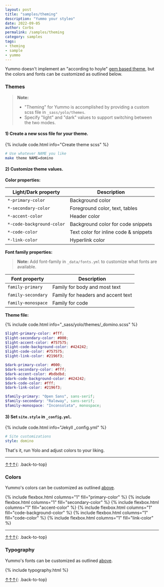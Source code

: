 ```yaml
---
layout: post
title: "samples/theming"
description: "Yummo your styleo"
date: 2022-09-05
author: Corbs
permalink: /samples/theming
category: samples
tags:
- theming
- sample
- yummo
---
```


Yummo doesn't implement an "according to hoyle" [gem based theme](https://jekyllrb.com/docs/themes/), but the colors and fonts can be customized as outlined below.

### Themes

> __Note:__
> * "Theming" for Yummo is accomplished by providing a custom scss file in `_sass/yolo/themes`.
> * Specify "light" and "dark" values to support switching between the two modes.

#### 1) Create a new scss file for your theme.

{% include code.html info="Create theme scss" %}
```bash
# Use whatever NAME you like
make theme NAME=domino
```

#### 2) Customize theme values.

__Color properties:__

| Light/Dark property       | Description                           |
|---------------------------|---------------------------------------|
| `*-primary-color`         | Background color                      |
| `*-secondary-color`       | Foreground color, text, tables        |
| `*-accent-color`          | Header color                          |
| `*-code-background-color` | Background color for code snippets    |
| `*-code-color`            | Text color for inline code & snippets |
| `*-link-color`            | Hyperlink color                       |

__Font family properties:__

> __Note:__ Add font-family in `_data/fonts.yml` to customize what fonts are available.

| Font property      | Description                        |
|--------------------|------------------------------------|
| `family-primary`   | Family for body and most text      |
| `family-secondary` | Family for headers and accent text |
| `family-monospace` | Family for code                    |

__Theme file:__

{% include code.html info="_sass/yolo/themes/_domino.scss" %}
```scss
$light-primary-color: #fff;
$light-secondary-color: #000;
$light-accent-color: #757575;
$light-code-background-color: #424242;
$light-code-color: #757575;
$light-link-color: #2196f3;

$dark-primary-color: #000;
$dark-secondary-color: #fff;
$dark-accent-color: #bdbdbd;
$dark-code-background-color: #424242;
$dark-code-color: #fff;
$dark-link-color: #2196f3;

$family-primary: "Open Sans", sans-serif;
$family-secondary: "Raleway", sans-serif;
$family-monospace: "Inconsolata", monospace;
```

#### 3) Set `site.style` in `_config.yml`.

{% include code.html info="Jekyll _config.yml" %}
```yaml
# Site customizations
style: domino
```

That's it, run Yolo and adjust colors to your liking.

---

[↑↑↑](#){: .back-to-top}

### Colors

Yummo's colors can be customized as outlined [above](#themes).

{% include flexbox.html columns="1" fill="primary-color" %}
{% include flexbox.html columns="1" fill="secondary-color" %}
{% include flexbox.html columns="1" fill="accent-color" %}
{% include flexbox.html columns="1" fill="code-background-color" %}
{% include flexbox.html columns="1" fill="code-color" %}
{% include flexbox.html columns="1" fill="link-color" %}

---

[↑↑↑](#){: .back-to-top}

### Typography

Yummo's fonts can be customized as outlined [above](#themes).

{% include typography.html %}

[↑↑↑](#){: .back-to-top}
